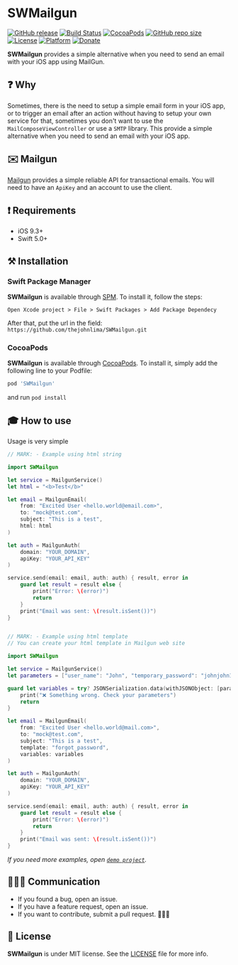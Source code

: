 # SWMailgun

[![GitHub release](https://img.shields.io/github/release/thejohnlima/SWMailgun.svg?style=flat-square)](https://github.com/thejohnlima/SWMailgun/releases)
[![Build Status](https://travis-ci.com/thejohnlima/SWMailgun.svg?branch=master)](https://travis-ci.com/thejohnlima/SWMailgun)
[![CocoaPods](https://img.shields.io/badge/Cocoa%20Pods-✓-4BC51D.svg?style=flat)](https://cocoapods.org/pods/SWMailgun)
[![GitHub repo size](https://img.shields.io/github/repo-size/thejohnlima/SWMailgun.svg)](https://github.com/thejohnlima/SWMailgun)
[![License](https://img.shields.io/github/license/thejohnlima/SWMailgun.svg)](https://raw.githubusercontent.com/thejohnlima/SWMailgun/master/LICENSE)
[![Platform](https://img.shields.io/cocoapods/p/SWMailgun.svg?style=flat)](https://developer.apple.com/ios/)
[![Donate](https://img.shields.io/badge/Donate-PayPal-blue.svg)](https://paypal.me/thejohnlima)

**SWMailgun** provides a simple alternative when you need to send an email with your iOS app using MailGun.

## ❓ Why

Sometimes, there is the need to setup a simple email form in your iOS app, or to trigger an email after an action without having to setup your own service for that, sometimes you don't want to use the `MailComposeViewController` or use a `SMTP` library.
This provide a simple alternative when you need to send an email with your iOS app.

## ✉️ Mailgun

[Mailgun](https://mailgun.com) provides a simple reliable API for transactional emails. You will need to have an `ApiKey` and an account to use the client.

## ❗️ Requirements

- iOS 9.3+
- Swift 5.0+

## ⚒ Installation

### Swift Package Manager

**SWMailgun** is available through [SPM](https://developer.apple.com/videos/play/wwdc2019/408/). To install
it, follow the steps:

```script
Open Xcode project > File > Swift Packages > Add Package Dependecy
```

After that, put the url in the field: `https://github.com/thejohnlima/SWMailgun.git`

### CocoaPods

**SWMailgun** is available through [CocoaPods](https://cocoapods.org/pods/SWMailgun). To install
it, simply add the following line to your Podfile:

```ruby
pod 'SWMailgun'
```

and run `pod install`

## 🎓 How to use

Usage is very simple

```Swift
// MARK: - Example using html string

import SWMailgun

let service = MailgunService()
let html = "<b>Test</b>"

let email = MailgunEmail(
    from: "Excited User <hello.world@email.com>",
    to: "mock@test.com",
    subject: "This is a test",
    html: html
)

let auth = MailgunAuth(
    domain: "YOUR_DOMAIN",
    apiKey: "YOUR_API_KEY"
)

service.send(email: email, auth: auth) { result, error in
    guard let result = result else {
        print("Error: \(error)")
        return
    }
    print("Email was sent: \(result.isSent())")
}
```

```Swift

// MARK: - Example using html template
// You can create your html template in Mailgun web site

import SWMailgun

let service = MailgunService()
let parameters = ["user_name": "John", "temporary_password": "johnjohn123"]

guard let variables = try? JSONSerialization.data(withJSONObject: [parameters], options: .prettyPrinted) else {
    print("❌ Something wrong. Check your parameters")
    return
}

let email = MailgunEmail(
    from: "Excited User <hello.world@mail.com>",
    to: "mock@test.com",
    subject: "This is a test",
    template: "forgot_password",
    variables: variables
)

let auth = MailgunAuth(
    domain: "YOUR_DOMAIN",
    apiKey: "YOUR_API_KEY"
)

service.send(email: email, auth: auth) { result, error in
    guard let result = result else {
        print("Error: \(error)")
        return
    }
    print("Email was sent: \(result.isSent())")
}
```

*If you need more examples, open [`demo project`](https://github.com/thejohnlima/SWMailgun/tree/master/Example).*

## 🙋🏻‍♂️ Communication

- If you found a bug, open an issue.
- If you have a feature request, open an issue.
- If you want to contribute, submit a pull request. 👨🏻‍💻

## 📜 License

**SWMailgun** is under MIT license. See the [LICENSE](https://raw.githubusercontent.com/thejohnlima/SWMailgun/master/LICENSE) file for more info.
